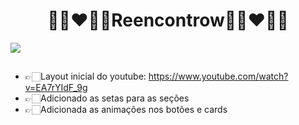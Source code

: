 <h1 align="center">👩🏻‍❤️‍👨🏽Reencontrow👩🏻‍❤️‍👨🏼</h1>

<img src="https://user-images.githubusercontent.com/88464195/169695262-84e76c29-0eaf-4e2c-8b60-e724c1af3270.gif"></img>

##

- 👉🏻Layout inicial do youtube: https://www.youtube.com/watch?v=EA7rYIdF_9g
- 👉🏻Adicionado as setas para as seções
- 👉🏻Adicionada as animações nos botões e cards
